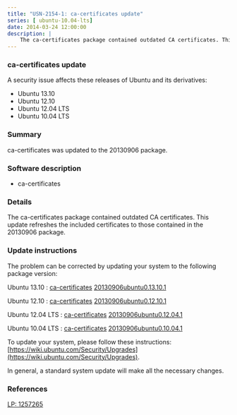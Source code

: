 ```yaml
---
title: "USN-2154-1: ca-certificates update"
series: [ ubuntu-10.04-lts]
date: 2014-03-24 12:00:00
description: |
    The ca-certificates package contained outdated CA certificates. This update refreshes the included certificates to those contained in the 20130906 package. 
--- 
```

 
### ca-certificates update

A security issue affects these releases of Ubuntu and its derivatives:

* Ubuntu 13.10
* Ubuntu 12.10
* Ubuntu 12.04 LTS
* Ubuntu 10.04 LTS

### Summary

ca-certificates was updated to the 20130906 package. 

### Software description

* ca-certificates 

### Details

The ca-certificates package contained outdated CA certificates. This update refreshes the included certificates to those contained in the 20130906 package. 

### Update instructions

The problem can be corrected by updating your system to the following package version:

Ubuntu 13.10
 : [ca-certificates](https://launchpad.net/ubuntu/+source/ca-certificates) <span> [20130906ubuntu0.13.10.1](https://launchpad.net/ubuntu/+source/ca-certificates/20130906ubuntu0.13.10.1) </span> 

Ubuntu 12.10
 : [ca-certificates](https://launchpad.net/ubuntu/+source/ca-certificates) <span> [20130906ubuntu0.12.10.1](https://launchpad.net/ubuntu/+source/ca-certificates/20130906ubuntu0.12.10.1) </span> 

Ubuntu 12.04 LTS
 : [ca-certificates](https://launchpad.net/ubuntu/+source/ca-certificates) <span> [20130906ubuntu0.12.04.1](https://launchpad.net/ubuntu/+source/ca-certificates/20130906ubuntu0.12.04.1) </span> 

Ubuntu 10.04 LTS
 : [ca-certificates](https://launchpad.net/ubuntu/+source/ca-certificates) <span> [20130906ubuntu0.10.04.1](https://launchpad.net/ubuntu/+source/ca-certificates/20130906ubuntu0.10.04.1) </span> 

To update your system, please follow these instructions: [https://wiki.ubuntu.com/Security/Upgrades](https://wiki.ubuntu.com/Security/Upgrades).

In general, a standard system update will make all the necessary changes. 

### References

 [LP: 1257265](https://launchpad.net/bugs/1257265)
 
